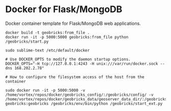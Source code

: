 # Docker for Flask/MongoDB
Docker container template for Flask/MongoDB web applications.

```
docker build -t geobricks:from_file .
docker run -it -p 5000:5000 geobricks:from_file python /geobricks/start.py
```

```
sudo sublime-text /etc/default/docker

# Use DOCKER_OPTS to modify the daemon startup options.
DOCKER_OPTS="-H tcp://127.0.0.1:4243 -H unix:///var/run/docker.sock --dns 168.202.2.78"
```


```
# How to configure the filesystem access of the host from the container 

sudo docker run -it -p 5000:5000 -v /home/vortex/repos/docker/geobricks_config/:/geobricks/config/ -v /home/vortex/repos/docker/geobricks_data/geoserver_data_dir/:/geobricks/data/geoserver_data_dir/ geobricks:geobricks /geobricks/env/bin/python /geobricks/start_ext.py
```

